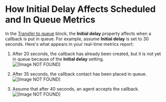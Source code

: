 # How Initial Delay Affects Scheduled and In Queue Metrics<a name="scheduled-vs-inqueue"></a>

In the [Transfer to queue](transfer-to-queue.md) block, the **Initial delay** property affects when a callback is put in queue\. For example, assume **Initial delay** is set to 30 seconds\. Here's what appears in your real\-time metrics report:

1. After 20 seconds, the callback has already been created, but it is not yet in queue because of the **Initial delay** setting\.  
![\[Image NOT FOUND\]](http://docs.aws.amazon.com/connect/latest/adminguide/images/rtm-callback-scheduled.png)

1. After 35 seconds, the callback contact has been placed in queue\.  
![\[Image NOT FOUND\]](http://docs.aws.amazon.com/connect/latest/adminguide/images/rtm-callback-in-queue2.png)

1. Assume that after 40 seconds, an agent accepts the callback\.  
![\[Image NOT FOUND\]](http://docs.aws.amazon.com/connect/latest/adminguide/images/rtm-callback-accepted-by-agent.png)